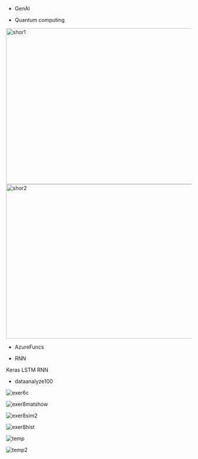 * GenAI

* Quantum computing
<img width="875" height="423" alt="shor1" src="https://github.com/user-attachments/assets/f8ccaf75-d7c9-4297-9ecf-949a0dda3c2e" />
<img width="878" height="419" alt="shor2" src="https://github.com/user-attachments/assets/3fa7efcd-ec9c-41e3-8bfc-78a9e9fab099" />


* AzureFuncs

* RNN

Keras
LSTM
RNN

* dataanalyze100

![exer6c](https://github.com/user-attachments/assets/4531808f-2960-4766-b5f5-8eaab7533df3)

![exer8matshow](https://github.com/user-attachments/assets/eee07f41-2b69-4139-9539-a03edcfa8483)

![exer8sim2](https://github.com/user-attachments/assets/e3dbaba5-0e86-4463-a3a6-a108976824b9)

![exer8hist](https://github.com/user-attachments/assets/406d1a11-9b72-4af3-a32a-bb7c1682124b)

![temp](https://github.com/user-attachments/assets/4b22d721-1196-456a-959a-e381d309445e)

![temp2](https://github.com/user-attachments/assets/b4aaed8f-dc5f-496e-a821-b83a9c46bc42)
